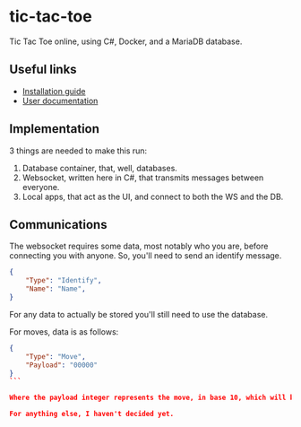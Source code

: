 # tic-tac-toe

Tic Tac Toe online, using C#, Docker, and a MariaDB database.

## Useful links

- [Installation guide](installation.md)
- [User documentation](UserDocumentation.md)

## Implementation

3 things are needed to make this run:

1. Database container, that, well, databases.
2. Websocket, written here in C#, that transmits messages between everyone.
3. Local apps, that act as the UI, and connect to both the WS and the DB.

## Communications

The websocket requires some data, most notably who you are, before connecting you with anyone. 
So, you'll need to send an identify message.

```json
{
    "Type": "Identify",
    "Name": "Name",
}
```

For any data to actually be stored you'll still need to use the database.

For moves, data is as follows:

````json
{
    "Type": "Move",
    "Payload": "00000"
}
```

Where the payload integer represents the move, in base 10, which will be then converted to base 3, and be used to represent the board.

For anything else, I haven't decided yet.
